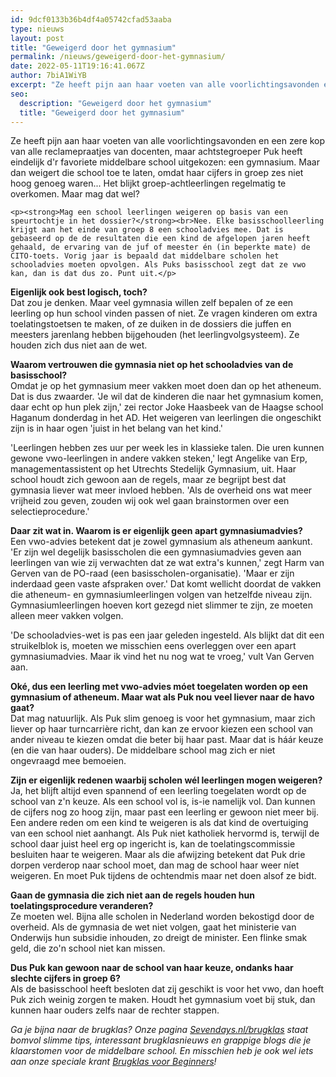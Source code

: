 ```yaml
---
id: 9dcf0133b36b4df4a05742cfad53aaba
type: nieuws
layout: post
title: "Geweigerd door het gymnasium"
permalink: /nieuws/geweigerd-door-het-gymnasium/
date: 2022-05-11T19:16:41.067Z
author: 7biA1WiYB
excerpt: "Ze heeft pijn aan haar voeten van alle voorlichtingsavonden en een zere kop van alle reclamepraatjes van docenten, maar achtstegroeper Puk heeft eindelijk d'r favoriete middelbare school uitgekozen: een gymnasium. Maar dan weigert die school toe te laten, omdat haar cijfers in groep zes niet hoog genoeg waren... Het blijkt groep-achtleerlingen regelmatig te overkomen. Maar mag dat wel?  "
seo:
  description: "Geweigerd door het gymnasium"
  title: "Geweigerd door het gymnasium"
---
```

Ze heeft pijn aan haar voeten van alle voorlichtingsavonden en een zere kop van alle reclamepraatjes van docenten, maar achtstegroeper Puk heeft eindelijk d'r favoriete middelbare school uitgekozen: een gymnasium. Maar dan weigert die school toe te laten, omdat haar cijfers in groep zes niet hoog genoeg waren... Het blijkt groep-achtleerlingen regelmatig te overkomen. Maar mag dat wel?  

    <p><strong>Mag een school leerlingen weigeren op basis van een speurtochtje in het dossier?</strong><br>Nee. Elke basisschoolleerling krijgt aan het einde van groep 8 een schooladvies mee. Dat is gebaseerd op de de resultaten die een kind de afgelopen jaren heeft gehaald, de ervaring van de juf of meester én (in beperkte mate) de CITO-toets. Vorig jaar is bepaald dat middelbare scholen het schooladvies moeten opvolgen. Als Puks basisschool zegt dat ze vwo kan, dan is dat dus zo. Punt uit.</p>
<p><strong>Eigenlijk ook best logisch, toch?</strong><br>Dat zou je denken. Maar veel gymnasia willen zelf bepalen of ze een leerling op hun school vinden passen of niet. Ze vragen kinderen om extra toelatingstoetsen te maken, of ze duiken in de dossiers die juffen en meesters jarenlang hebben bijgehouden (het leerlingvolgsysteem). Ze houden zich dus niet aan de wet. </p>
<p><strong>Waarom vertrouwen die gymnasia niet op het schooladvies van de basisschool?</strong><br>Omdat je op het gymnasium meer vakken moet doen dan op het atheneum. Dat is dus zwaarder. 'Je wil dat de kinderen die naar het gymnasium komen, daar echt op hun plek zijn,' zei rector Joke Haasbeek van de Haagse school Haganum donderdag in het AD. Het weigeren van leerlingen die ongeschikt zijn is in haar ogen 'juist in het belang van het kind.' </p>
<p>'Leerlingen hebben zes uur per week les in klassieke talen. Die uren kunnen gewone vwo-leerlingen in andere vakken steken,' legt Angelike van Erp, managementassistent op het Utrechts Stedelijk Gymnasium, uit. Haar school houdt zich gewoon aan de regels, maar ze begrijpt best dat gymnasia liever wat meer invloed hebben. 'Als de overheid ons wat meer vrijheid zou geven, zouden wij ook wel gaan brainstormen over een selectieprocedure.'</p>
<p><strong>Daar zit wat in. Waarom is er eigenlijk geen apart gymnasiumadvies?</strong><br>Een vwo-advies betekent dat je zowel gymnasium als atheneum aankunt. 'Er zijn wel degelijk basisscholen die een gymnasiumadvies geven aan leerlingen van wie zij verwachten dat ze wat extra's kunnen,' zegt Harm van Gerven van de PO-raad (een basisscholen-organisatie). 'Maar er zijn inderdaad geen vaste afspraken over.' Dat komt wellicht doordat de vakken die atheneum- en gymnasiumleerlingen volgen van hetzelfde niveau zijn. Gymnasiumleerlingen hoeven kort gezegd niet slimmer te zijn, ze moeten alleen meer vakken volgen.</p>
<p>'De schooladvies-wet is pas een jaar geleden ingesteld. Als blijkt dat dit een struikelblok is, moeten we misschien eens overleggen over een apart gymnasiumadvies. Maar ik vind het nu nog wat te vroeg,' vult Van Gerven aan. </p>
<p><strong>Oké, dus een leerling met vwo-advies móet toegelaten worden op een gymnasium of atheneum. Maar wat als Puk nou veel liever naar de havo gaat?</strong><br>Dat mag natuurlijk. Als Puk slim genoeg is voor het gymnasium, maar zich liever op haar turncarrière richt, dan kan ze ervoor kiezen een school van ander niveau te kiezen omdat die beter bij haar past. Maar dat is háár keuze (en die van haar ouders). De middelbare school mag zich er niet ongevraagd mee bemoeien. </p>
<p><strong>Zijn er eigenlijk redenen waarbij scholen wél leerlingen mogen weigeren?</strong><br>Ja, het blijft altijd even spannend of een leerling toegelaten wordt op de school van z'n keuze. Als een school vol is, is-ie namelijk vol. Dan kunnen de cijfers nog zo hoog zijn, maar past een leerling er gewoon niet meer bij. Een andere reden om een kind te weigeren is als dat kind de overtuiging van een school niet aanhangt. Als Puk niet katholiek hervormd is, terwijl de school daar juist heel erg op ingericht is, kan de toelatingscommissie besluiten haar te weigeren. Maar als die afwijzing betekent dat Puk drie dorpen verderop naar school moet, dan mag de school haar weer níet weigeren. En moet Puk tijdens de ochtendmis maar net doen alsof ze bidt. </p>
<p><strong>Gaan de gymnasia die zich niet aan de regels houden hun toelatingsprocedure veranderen?</strong><br>Ze moeten wel. Bijna alle scholen in Nederland worden bekostigd door de overheid. Als de gymnasia de wet niet volgen, gaat het ministerie van Onderwijs hun subsidie inhouden, zo dreigt de minister. Een flinke smak geld, die zo'n school niet kan missen.</p>
<p><strong>Dus Puk kan gewoon naar de school van haar keuze, ondanks haar slechte cijfers in groep 6?</strong><br>Als de basisschool heeft besloten dat zij geschikt is voor het vwo, dan hoeft Puk zich weinig zorgen te maken. Houdt het gymnasium voet bij stuk, dan kunnen haar ouders zelfs naar de rechter stappen.</p>
<p><em>Ga je bijna naar de brugklas? Onze pagina <a href="https://original.sevendays.nl/brugklas">Sevendays.nl/brugklas</a> staat bomvol slimme tips, interessant brugklasnieuws en grappige blogs die je klaarstomen voor de middelbare school. En misschien heb je ook wel iets aan onze speciale krant <a href="https://abonneren.sevendays.nl/abonneren/abonnementen/actiesmetderden/brugklasvoorbeginners">Brugklas voor Beginners</a>! </em></p>  
